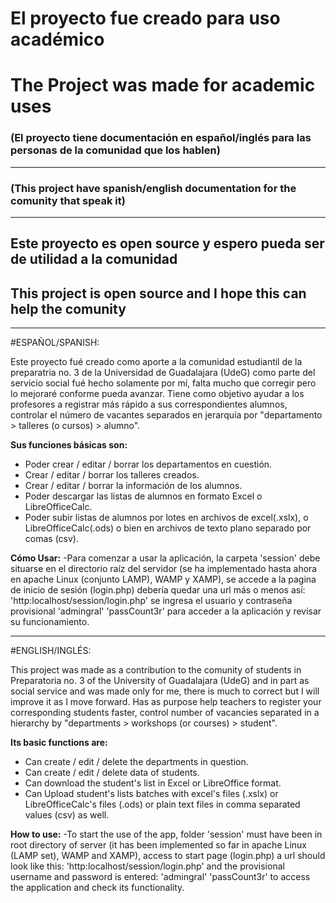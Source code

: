 # El proyecto fue creado para uso académico 
# The Project was made for academic uses

### (El proyecto tiene documentación en español/inglés para las personas de la comunidad que los hablen)
----
### (This project have spanish/english documentation for the comunity that speak it)
---
## Este proyecto es open source y espero pueda ser de utilidad a la comunidad
## This project is open source and I hope this can help the comunity

---
#ESPAÑOL/SPANISH:

Este proyecto fué creado como aporte a la comunidad estudiantil de la preparatria no. 3 de la Universidad de Guadalajara (UdeG) como parte del servicio social fué hecho solamente por mí, falta mucho que corregir pero lo mejoraré conforme pueda avanzar.
Tiene como objetivo ayudar a los profesores a registrar más rápido a sus correspondientes alumnos, controlar el número de vacantes separados en jerarquía por "departamento > talleres (o cursos) > alumno".

**Sus funciones básicas son:**
- Poder crear / editar / borrar los departamentos en cuestión.
- Crear / editar / borrar  los talleres creados.
- Crear / editar / borrar la información de los alumnos.
- Poder descargar las listas de alumnos en formato Excel o LibreOfficeCalc. 
- Poder subir listas de alumnos por lotes en archivos de excel(.xslx), o LibreOfficeCalc(.ods) o bien en archivos de texto plano separado por comas (csv).

**Cómo Usar:**
-Para comenzar a usar la aplicación, la carpeta 'session' debe situarse en el directorio raíz del servidor (se ha implementado hasta ahora en apache Linux (conjunto LAMP), WAMP y XAMP), se accede a la pagina de inicio de sesión (login.php) debería quedar una url más o menos así: 'http:localhost/session/login.php' se ingresa el usuario y contraseña provisional 'admingral' 'passCount3r' para acceder a la aplicación y revisar su funcionamiento.



---
#ENGLISH/INGLÉS:

This project was made as a contribution to the comunity of students in Preparatoria no. 3 of the University of Guadalajara (UdeG) and in part as social service and was made only for me, there is much to correct but I will improve it as I move forward.
Has as purpose help teachers to register your corresponding students faster, control number of vacancies separated in a hierarchy by "departments > workshops (or courses) > student".

**Its basic functions are:**
- Can create / edit / delete the departments in question.
- Can create / edit / delete data of students.
- Can download the student's list in Excel or LibreOffice format.
- Can Upload student's lists batches with excel's files (.xslx) or LibreOfficeCalc's files (.ods) or plain text files in comma separated values (csv) as well.

**How to use:**
-To start the use of the app, folder 'session' must have been in root directory of server (it has been implemented so far in apache Linux (LAMP set), WAMP and XAMP), access to start page (login.php) a url should look like this: 'http:localhost/session/login.php' and the provisional username and password is entered: 'admingral' 'passCount3r' to access the application and check its functionality.
